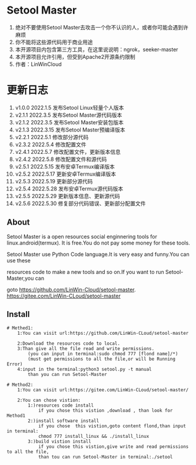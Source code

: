 # Setool Master

1. 绝对不要使用Setool Master去攻击一个你不认识的人，或者你可能会遇到许麻烦
2. 你不能将这些源代码用于商业用途
3. 本开源项目内包含第三方工具，在这里说说明：ngrok，seeker-master
4. 本开源项目允许引用，但受到Apache2开源条约限制
5. 作者：LinWinCloud

# 更新日志
 1. v1.0.0 2022.1.5 发布Setool Linux轻量个人版本
 2. v2.1.1 2022.3.5 发布Setool Master源代码版本
 3. v2.1.2 2022.3.5 发布Setool Master安装包版本
 4. v2.1.3 2022.3.15 发布Setool Master预编译版本
 5. v2.2.1 2022.5.1 修改部分源代码
 6. v2.3.2 2022.5.4 修改配置文件
 7. v2.4.1 2022.5.7 修改配置文件，更新版本信息
 8. v2.4.2 2022.5.8 修改配置文件和源代码
 9. v2.5.1 2022.5.15 发布安卓Termux编译版本
 10. v2.5.2 2022.5.17 更新安卓Termux编译版本
 11. v2.5.3 2022.5.19 更新部分源代码
 12. v2.5.4 2022.5.28 发布安卓Termux源代码版本
 13. v2.5.5 2022.5.29 更新版本信息、更新源代码
 14. v2.5.6 2022.5.30 修复部分代码错误、更新部分配置文件

## About

  Setool Master is a open resources social enginnering tools for linux.android(termux).
It is free.You do not pay some money for these tools.

  Setool Master use Python Code language.It is very easy and funny.You can use these 
  
resources code to make a new tools and so on.If you want to run Setool-Master,you can 

goto https://github.com/LinWin-Cloud/setool-master. https://gitee.com/LinWin-CLoud/setool-master

## Install

    # Methed1:
        1:You can visit url:https://github.com/LinWin-CLoud/setool-master
        
        2:Download the resources code to local.
        3:Than give all the file read and write permissions.
            (you can input in terminal:sudo chmod 777 [flond name]/*)
            (must get permissions to all the file,or will be Running Error)
        4:input in the terminal:python3 setool.py -t manual
            than you can run Setool-Master
            
    # Method2:
        1:You can visit url:https://gitee.com/LinWin-CLoud/setool-master/
        
        2:You can chose vistion:
            1:)resources code install
                if you chose this vistion ,download , than look for Method1
            2:)install software install
                if you chose  this vistion,goto content flond,than input in terminal:
                chmod 777 install_linux && ./install_linux
            3:)build vistion install
                if you chose this vistion,give write and read permissions to all the file,
                than tou can run Setool-Master in terminal:./setool
